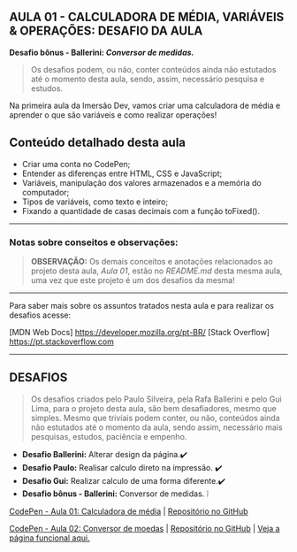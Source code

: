 AULA 01 - CALCULADORA DE MÉDIA, VARIÁVEIS & OPERAÇÕES: DESAFIO DA AULA
---

**Desafio bônus - Ballerini: _Conversor de medidas._**
>Os desafios podem, ou não, conter conteúdos ainda não estutados até o momento desta aula, sendo, assim, necessário pesquisa e estudos.

Na primeira aula da Imersão Dev, vamos criar uma calculadora de média e aprender o que são variáveis e como realizar operações! 

## Conteúdo detalhado desta aula

- Criar uma conta no CodePen;
- Entender as diferenças entre HTML, CSS e JavaScript;
- Variáveis, manipulação dos valores armazenados e a memória do computador;
- Tipos de variáveis, como texto e inteiro;
- Fixando a quantidade de casas decimais com a função toFixed().


--- 

### Notas sobre conseitos e observações:

>**OBSERVAÇÃO:** Os demais conceitos e anotações relacionados ao projeto desta aula, _Aula 01_, estão no _README.md_ desta mesma aula, uma vez que este projeto é um dos desafios da mesma!   

---

Para saber mais sobre os assuntos tratados nesta aula e para realizar os desafios acesse:

[MDN Web Docs] https://developer.mozilla.org/pt-BR/
[Stack Overflow] https://pt.stackoverflow.com

---

## DESAFIOS

>Os desafios criados pelo Paulo Silveira, pela Rafa Ballerini e pelo Gui Lima, para o projeto desta aula, são bem desafiadores, mesmo que simples. Mesmo que trivíais podem conter, ou não, conteúdos ainda não estutados até o momento da aula, sendo assim, necessário mais pesquisas, estudos, paciência e empenho.

- **Desafio Ballerini:** Alterar design da página.✔️
- **Desafio Paulo:** Realisar calculo direto na impressão. ✔️
- **Desafio Gui:** Realizar calculo de uma forma diferente.✔️
- **Desafio bônus - Ballerini:** Conversor de medidas. ❕

[CodePen - Aula 01: Calculadora de média](https://codepen.io/lannyer/pen/RwLvPJj?editors=0010) | [Repositório no GitHub](https://github.com/Lannyer/imersaodev3/tree/master/Aula1.2-DesafioRafa)

[CodePen - Aula 02: Conversor de moedas](https://codepen.io/lannyer/pen/PoJLLMg?editors=0010) | [Repositório no GitHub](https://github.com/Lannyer/imersaodev3/tree/master/Aula1.2-DesafioRafa) | [Veja a página funcional aqui.]()